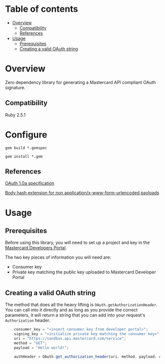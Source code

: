 # Table of contents
- [Overview](#overview)
  * [Compatibility](#compatibility)
  * [References](#references)
- [Usage](#usage)
  * [Prerequisites](#prerequisites)
  * [Creating a valid OAuth string](#creating-a-valid-oauth-string)

# Overview
Zero dependency library for generating a Mastercard API compliant OAuth signature.

## Compatibility
Ruby 2.5.1

# Configure
`gem build *.gemspec`

`gem install *.gem`

## References
[OAuth 1.0a specification](https://tools.ietf.org/html/rfc5849)

[Body hash extension for non application/x-www-form-urlencoded payloads](https://tools.ietf.org/id/draft-eaton-oauth-bodyhash-00.html)

# Usage
## Prerequisites
Before using this library, you will need to set up a project and key in the [Mastercard Developers Portal](https://developer.mastercard.com). 

The two key pieces of information you will need are:

* Consumer key
* Private key matching the public key uploaded to Mastercard Developer Portal

## Creating a valid OAuth string
The method that does all the heavy lifting is `OAuth.getAuthorizationHeader`. You can call into it directly and as long as you provide the correct parameters, it will return a string that you can add into your request's `Authorization` header.

```javascript
	consumer_key = "<insert consumer key from developer portal>";
	signing_key = "<initialize private key matching the consumer key>";
	uri = "https://sandbox.api.mastercard.com/service";
	method = "GET";
	payload = "Hello world!";

	authHeader = OAuth.get_authorization_header(uri, method, payload, consumer_key, signing_key);
```
